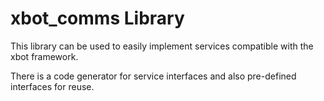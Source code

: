 # xbot_comms Library
This library can be used to easily implement services compatible with the xbot framework.

There is a code generator for service interfaces and also pre-defined interfaces for reuse.
